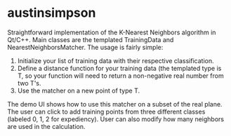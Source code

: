 # austinsimpson
Straightforward implementation of the K-Nearest Neighbors algorithm in Qt/C++. Main classes are the templated TrainingData and NearestNeighborsMatcher. The usage is fairly simple:
  1) Initialize your list of training data with their respective classification.
  2) Define a distance function for your training data (the templated type is T, so your function will need to return a non-negative real number from two T's.
  3) Use the matcher on a new point of type T.
  
The demo UI shows how to use this matcher on a subset of the real plane. The user can click to add training points from three different classes (labeled 0, 1, 2 for expediency). User can also modify how many neighbors are used in the calculation.
